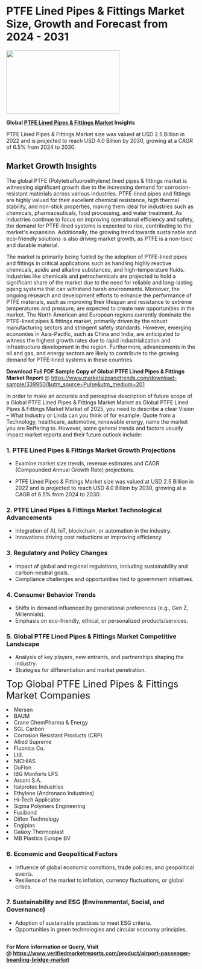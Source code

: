 <H1>PTFE Lined Pipes & Fittings Market Size, Growth and Forecast from 2024 - 2031</H1><img class="aligncenter size-medium wp-image-584254" src="https://thirdeyenews.in/wp-content/uploads/2024/09/Global-Market-Research-300x168.jpeg" alt="" width="300" height="168" /><p><strong>Global&nbsp;<a href="https://www.marketsizeandtrends.com/download-sample/339950/&amp;utm_source=Pulse&amp;utm_medium=201">PTFE Lined Pipes & Fittings Market</a> Insights</strong></p><p>PTFE Lined Pipes & Fittings Market size was valued at USD 2.5 Billion in 2022 and is projected to reach USD 4.0 Billion by 2030, growing at a CAGR of 6.5% from 2024 to 2030.</p><p><h2>Market Growth Insights</h2> <p>The global PTFE (Polytetrafluoroethylene) lined pipes & fittings market is witnessing significant growth due to the increasing demand for corrosion-resistant materials across various industries. PTFE-lined pipes and fittings are highly valued for their excellent chemical resistance, high thermal stability, and non-stick properties, making them ideal for industries such as chemicals, pharmaceuticals, food processing, and water treatment. As industries continue to focus on improving operational efficiency and safety, the demand for PTFE-lined systems is expected to rise, contributing to the market's expansion. Additionally, the growing trend towards sustainable and eco-friendly solutions is also driving market growth, as PTFE is a non-toxic and durable material. </p> <p>The market is primarily being fueled by the adoption of PTFE-lined pipes and fittings in critical applications such as handling highly reactive chemicals, acidic and alkaline substances, and high-temperature fluids. Industries like chemicals and petrochemicals are projected to hold a significant share of the market due to the need for reliable and long-lasting piping systems that can withstand harsh environments. Moreover, the ongoing research and development efforts to enhance the performance of PTFE materials, such as improving their lifespan and resistance to extreme temperatures and pressure, are expected to create new opportunities in the market. The North American and European regions currently dominate the PTFE-lined pipes & fittings market, primarily driven by the robust manufacturing sectors and stringent safety standards. However, emerging economies in Asia-Pacific, such as China and India, are anticipated to witness the highest growth rates due to rapid industrialization and infrastructure development in the region. Furthermore, advancements in the oil and gas, and energy sectors are likely to contribute to the growing demand for PTFE-lined systems in these countries. </p><p><span class=""><strong>Download Full PDF Sample Copy of Global PTFE Lined Pipes & Fittings Market Report</strong> @ <a href="https://www.marketsizeandtrends.com/download-sample/339950/&amp;utm_source=Pulse&amp;utm_medium=201" target="_blank">https://www.marketsizeandtrends.com/download-sample/339950/&amp;utm_source=Pulse&amp;utm_medium=201</a></span></p><p>In order to make an accurate and perceptive description of future scope of a Global&nbsp;PTFE Lined Pipes & Fittings Market Market as Global&nbsp;PTFE Lined Pipes & Fittings Market Market of 2025, you need to describe a clear Vision &ndash; What Industry or Linda can you think of for example: Quote from a Technology, healthcare, automotive, renewable energy, name the market you are Reffering to. However, some general trends and factors usually impact market reports and their future outlook include:</p><h3>1.&nbsp;<strong>PTFE Lined Pipes & Fittings Market Growth Projections</strong></h3><ul><li>Examine market size trends, revenue estimates and CAGR (Compounded Annual Growth Rate) projections.</li><li><p>PTFE Lined Pipes & Fittings Market size was valued at USD 2.5 Billion in 2022 and is projected to reach USD 4.0 Billion by 2030, growing at a CAGR of 6.5% from 2024 to 2030.</p></li></ul><h3>2.&nbsp;<strong>PTFE Lined Pipes & Fittings Market Technological Advancements</strong></h3><ul><li>Integration of AI, IoT, blockchain, or automation in the industry.</li><li>Innovations driving cost reductions or improving efficiency.</li></ul><h3>3.&nbsp;<strong>Regulatory and Policy Changes</strong></h3><ul><li>Impact of global and regional regulations, including sustainability and carbon-neutral goals.</li><li>Compliance challenges and opportunities tied to government initiatives.</li></ul><h3>4.&nbsp;<strong>Consumer Behavior Trends</strong></h3><ul><li>Shifts in demand influenced by generational preferences (e.g., Gen Z, Millennials).</li><li>Emphasis on eco-friendly, ethical, or personalized products/services.</li></ul><h3>5.&nbsp;<strong>Global PTFE Lined Pipes & Fittings Market Competitive Landscape</strong></h3><ul><li>Analysis of key players, new entrants, and partnerships shaping the industry.</li><li>Strategies for differentiation and market penetration.</li></ul><p data-pm-slice="1 1 []"><span style="color: inherit; font-family: inherit; font-size: 25px;">Top Global PTFE Lined Pipes & Fittings Market Companies</span></p><div class="" data-test-id=""><p><li>Mersen</li><li> BAUM</li><li> Crane ChemPharma & Energy</li><li> SGL Carbon</li><li> Corrosion Resistant Products (CRP)</li><li> Allied Supreme</li><li> Fluonics Co.</li><li> Ltd.</li><li> NICHIAS</li><li> DuFlon</li><li> IBG Monforts LPS</li><li> Arconi S.A.</li><li> Italprotec Industries</li><li> Ethylene (Andronaco Industries)</li><li> Hi-Tech Applicator</li><li> Sigma Polymers Engineering</li><li> Fusibond</li><li> Diflon Technology</li><li> Engiplas</li><li> Galaxy Thermoplast</li><li> MB Plastics Europe BV</li></p></div><h3>6.&nbsp;<strong>Economic and Geopolitical Factors</strong></h3><ul><li>Influence of global economic conditions, trade policies, and geopolitical events.</li><li>Resilience of the market to inflation, currency fluctuations, or global crises.</li></ul><h3>7.&nbsp;<strong>Sustainability and ESG (Environmental, Social, and Governance)</strong></h3><ul><li>Adoption of sustainable practices to meet ESG criteria.</li><li>Opportunities in green technologies and circular economy principles.</li></ul><h2><strong style="font-size: 14px;">For More Information or Query, Visit @&nbsp;</strong><a style="background-color: #ffffff; font-size: 14px;" href="https://www.marketsizeandtrends.com/report/ptfe-lined-pipes-fittings-market/" target="_blank">https://www.verifiedmarketreports.com/product/airport-passenger-boarding-bridge-market</a></h2>
